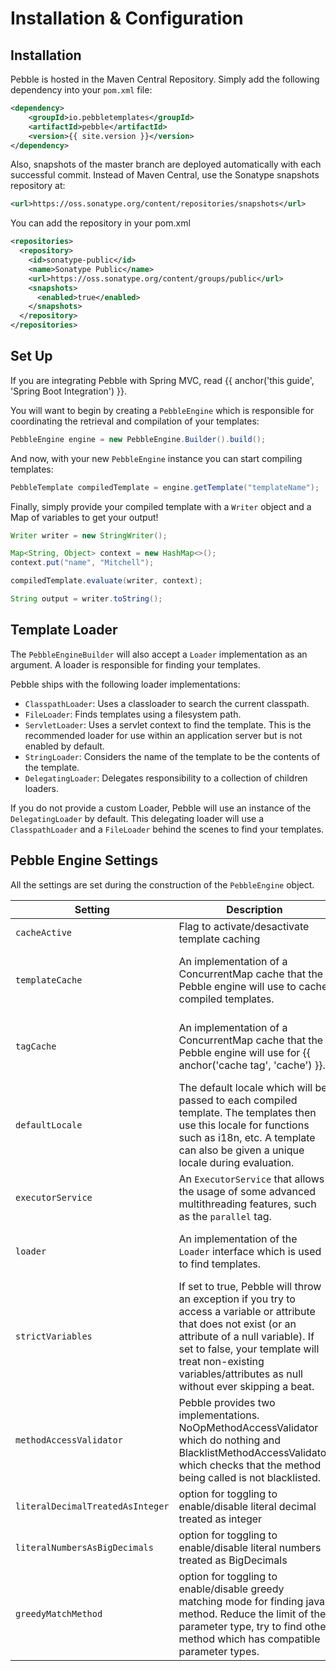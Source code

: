---
---

# Installation & Configuration
## Installation
Pebble is hosted in the Maven Central Repository. Simply add the following dependency into your `pom.xml` file:
```xml
<dependency>
	<groupId>io.pebbletemplates</groupId>
	<artifactId>pebble</artifactId>
	<version>{{ site.version }}</version>
</dependency>
```

Also, snapshots of the master branch are deployed automatically with each successful commit. Instead of Maven Central, use the Sonatype snapshots repository at:
```xml
<url>https://oss.sonatype.org/content/repositories/snapshots</url>
```
You can add the repository in your pom.xml

```xml
<repositories>
  <repository>
    <id>sonatype-public</id>
    <name>Sonatype Public</name>
    <url>https://oss.sonatype.org/content/groups/public</url>
    <snapshots>
      <enabled>true</enabled>
    </snapshots>
  </repository>
</repositories>
```

## Set Up
If you are integrating Pebble with Spring MVC, read {{ anchor('this guide', 'Spring Boot Integration') }}.

You will want to begin by creating a `PebbleEngine` which is responsible for coordinating the retrieval and
compilation of your templates:
```java
PebbleEngine engine = new PebbleEngine.Builder().build();
```
And now, with your new `PebbleEngine` instance you can start compiling templates:
```java
PebbleTemplate compiledTemplate = engine.getTemplate("templateName");
```
Finally, simply provide your compiled template with a `Writer` object and a Map of variables to get your output!
```java
Writer writer = new StringWriter();

Map<String, Object> context = new HashMap<>();
context.put("name", "Mitchell");

compiledTemplate.evaluate(writer, context);

String output = writer.toString();
```

## Template Loader
The `PebbleEngineBuilder` will also accept a `Loader` implementation as an argument. A loader is responsible for
finding your templates.

Pebble ships with the following loader implementations:

- `ClasspathLoader`: Uses a classloader to search the current classpath.
- `FileLoader`:  Finds templates using a filesystem path.
- `ServletLoader`:  Uses a servlet context to find the template. This is the recommended loader for use within an
application server but is not enabled by default.
- `StringLoader`: Considers the name of the template to be the contents of the template.
- `DelegatingLoader`: Delegates responsibility to a collection of children loaders.

If you do not provide a custom Loader, Pebble will use an instance of the `DelegatingLoader` by default.
This delegating loader will use a `ClasspathLoader` and a `FileLoader` behind the scenes to find your templates.

## Pebble Engine Settings

All the settings are set during the construction of the `PebbleEngine` object.

| Setting  | Description | Default |
| --- | --- | --- |
| `cacheActive` | Flag to activate/desactivate template caching | true |
| `templateCache` | An implementation of a ConcurrentMap cache that the Pebble engine will use to cache compiled templates. | Default implementation is `ConcurrentMapTemplateCache` and another implementation based on Caffeine is available (`CaffeineTemplateCache`) |
| `tagCache` | An implementation of a ConcurrentMap cache that the Pebble engine will use for {{ anchor('cache tag', 'cache') }}. | Default implementation is `ConcurrentMapTagCache` and another implementation based on Caffeine is available (`CaffeineTagCache`) |
| `defaultLocale` | The default locale which will be passed to each compiled template. The templates then use this locale for functions such as i18n, etc. A template can also be given a unique locale during evaluation.  | `Locale.getDefault()` |
| `executorService` | An `ExecutorService` that allows the usage of some advanced multithreading features, such as the `parallel` tag. | `null` |
| `loader` | An implementation of the `Loader` interface which is used to find templates. | An implementation of the `DelegatingLoader` which uses a `ClasspathLoader` and a `FileLoader` behind the scenes. |
| `strictVariables` | If set to true, Pebble will throw an exception if you try to access a variable or attribute that does not exist (or an attribute of a null variable). If set to false, your template will treat non-existing variables/attributes as null without ever skipping a beat. | `false` |
| `methodAccessValidator` | Pebble provides two implementations. NoOpMethodAccessValidator which do nothing and BlacklistMethodAccessValidator which checks that the method being called is not blacklisted. | `BlacklistMethodAccessValidator` 
| `literalDecimalTreatedAsInteger` | option for toggling to enable/disable literal decimal treated as integer | `false` |
| `literalNumbersAsBigDecimals` | option for toggling to enable/disable literal numbers treated as BigDecimals | `false` |
| `greedyMatchMethod` | option for toggling to enable/disable greedy matching mode for finding java method. Reduce the limit of the parameter type, try to find other method which has compatible parameter types. | `false` |
